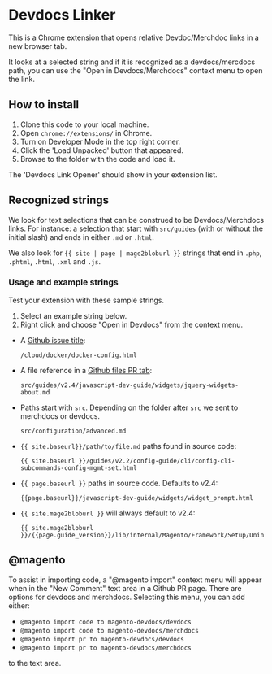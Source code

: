 # Devdocs Linker

This is a Chrome extension that opens relative Devdoc/Merchdoc links in a new browser tab.

It looks at a selected string and if it is recognized as a devdocs/mercdocs path, you can use the "Open in Devdocs/Merchdocs" context menu to open the link.

## How to install

1. Clone this code to your local machine.
1. Open `chrome://extensions/` in Chrome.
1. Turn on Developer Mode in the top right corner.
1. Click the 'Load Unpacked' button that appeared.
1. Browse to the folder with the code and load it.

The 'Devdocs Link Opener' should show in your extension list.

## Recognized strings

We look for text selections that can be construed to be Devdocs/Merchdocs links.
For instance: a selection that start with `src/guides` (with or without the initial slash) and ends in either `.md` or `.html`.

We also look for `{{ site | page | mage2bloburl }}` strings that end in `.php`, `.phtml`, `.html`, `.xml` and `.js`.

### Usage and example strings

Test your extension with these sample strings.

1. Select an example string below.
1. Right click and choose "Open in Devdocs" from the context menu.

- A [Github issue title](https://github.com/magento/devdocs/issues/8066):

      /cloud/docker/docker-config.html

- A file reference in a [Github files PR tab](https://github.com/magento/devdocs/pull/8073/files):

      src/guides/v2.4/javascript-dev-guide/widgets/jquery-widgets-about.md

- Paths start with `src`. Depending on the folder after `src` we sent to merchdocs or devdocs.

      src/configuration/advanced.md

- `{{ site.baseurl}}/path/to/file.md` paths found in source code:

      {{ site.baseurl }}/guides/v2.2/config-guide/cli/config-cli-subcommands-config-mgmt-set.html

- `{{ page.baseurl }}` paths in source code. Defaults to v2.4:

      {{page.baseurl}}/javascript-dev-guide/widgets/widget_prompt.html

- `{{ site.mage2bloburl }}` will always default to v2.4:

      {{ site.mage2bloburl }}/{{page.guide_version}}/lib/internal/Magento/Framework/Setup/UninstallInterface.php

## @magento

To assist in importing code, a "@magento import" context menu will appear when in the "New Comment" text area in a Github PR page.
There are options for devdocs and merchdocs.
Selecting this menu, you can add either:

- `@magento import code to magento-devdocs/devdocs` 
- `@magento import code to magento-devdocs/merchdocs` 
- `@magento import pr to magento-devdocs/devdocs` 
- `@magento import pr to magento-devdocs/merchdocs` 

to the text area.